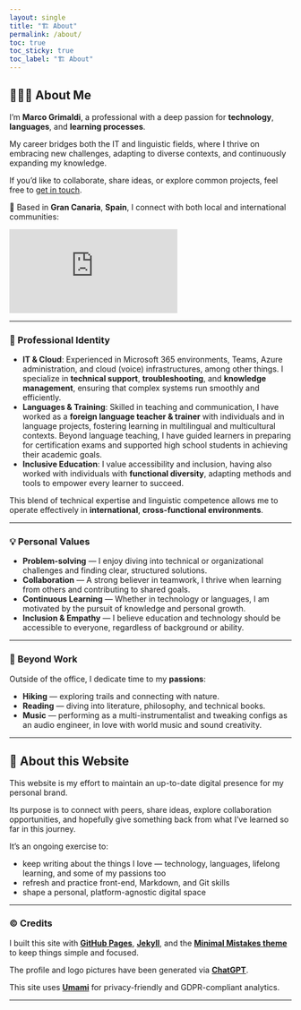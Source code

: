 ```yaml
---
layout: single
title: "🏗️ About"
permalink: /about/
toc: true
toc_sticky: true
toc_label: "🏗️ About"
---
```


## 👨🏻‍💼 About Me 

I’m **Marco Grimaldi**, a professional with a deep passion for **technology**, **languages**, and **learning processes**.  

My career bridges both the IT and linguistic fields, where I thrive on embracing new challenges, adapting to diverse contexts, and continuously expanding my knowledge.  

If you’d like to collaborate, share ideas, or explore common projects, feel free to [get in touch](/contact/).

📍 Based in **Gran Canaria**, **Spain**, I connect with both local and international communities: 

<div class="iframe-container">
	<iframe src="https://www.google.com/maps/embed?pb=!1m18!1m12!1m3!1d451094.0934524308!2d-15.926099052522252!3d27.95799965633496!2m3!1f0!2f0!3f0!3m2!1i1024!2i768!4f13.1!3m3!1m2!1s0xc40855504bf07c1%3A0x2ec916c8a5acdb16!2sGran%20Canaria!5e0!3m2!1sen!2ses!4v1760204137367!5m2!1sen!2ses" style="border:0;" allowfullscreen="" loading="lazy" referrerpolicy="no-referrer-when-downgrade"></iframe>
</div>

---

### 🪪 Professional Identity

- **IT & Cloud**: Experienced in Microsoft 365 environments, Teams, Azure administration, and cloud (voice) infrastructures, among other things. I specialize in **technical support**, **troubleshooting**, and **knowledge management**, ensuring that complex systems run smoothly and efficiently.  
- **Languages & Training**: Skilled in teaching and communication, I have worked as a **foreign language teacher & trainer** with individuals and in language projects, fostering learning in multilingual and multicultural contexts. Beyond language teaching, I have guided learners in preparing for certification exams and supported high school students in achieving their academic goals.  
- **Inclusive Education**: I value accessibility and inclusion, having also worked with individuals with **functional diversity**, adapting methods and tools to empower every learner to succeed.  

This blend of technical expertise and linguistic competence allows me to operate effectively in **international**, **cross-functional environments**.

---

### 💡 Personal Values

- **Problem-solving** — I enjoy diving into technical or organizational challenges and finding clear, structured solutions.  
- **Collaboration** — A strong believer in teamwork, I thrive when learning from others and contributing to shared goals.  
- **Continuous Learning** — Whether in technology or languages, I am motivated by the pursuit of knowledge and personal growth.  
- **Inclusion & Empathy** — I believe education and technology should be accessible to everyone, regardless of background or ability.  

---

### 🎒 Beyond Work

Outside of the office, I dedicate time to my **passions**:  
- **Hiking** — exploring trails and connecting with nature.  
- **Reading** — diving into literature, philosophy, and technical books.  
- **Music** — performing as a multi-instrumentalist and tweaking configs as an audio engineer, in love with world music and sound creativity.  

---

## 🚧 About this Website

This website is my effort to maintain an up-to-date digital presence for my personal brand. 

Its purpose is to connect with peers, share ideas, explore collaboration opportunities, and hopefully give something back from what I’ve learned so far in this journey.  

It’s an ongoing exercise to:

- keep writing about the things I love — technology, languages, lifelong learning, and some of my passions too  
- refresh and practice front-end, Markdown, and Git skills  
- shape a personal, platform-agnostic digital space  

---

### ©️ Credits

I built this site with **[GitHub Pages](https://docs.github.com/en/pages)**, **[Jekyll](https://jekyllrb.com/)**, and the **[Minimal Mistakes theme](https://mmistakes.github.io/minimal-mistakes/)** to keep things simple and focused.

The profile and logo pictures have been generated via **[ChatGPT](https://chatgpt.com/)**.

This site uses **[Umami](https://umami.is/)** for privacy-friendly and GDPR-compliant analytics.

---
